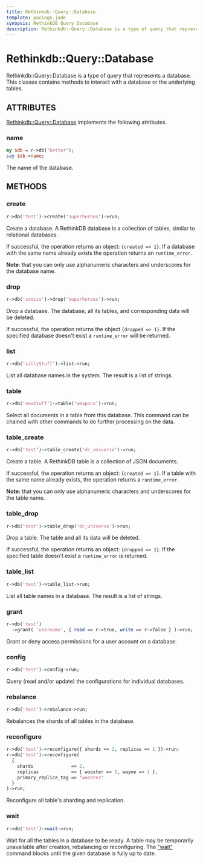 ```yaml
---
title: Rethinkdb::Query::Database
template: package.jade
synopsis: RethinkDB Query Database
description: Rethinkdb::Query::Database is a type of query that represents a database.
---
```

# Rethinkdb::Query::Database

Rethinkdb::Query::Database is a type of query that represents a database. This classes contains methods to interact with a database or the underlying tables.

## ATTRIBUTES

[Rethinkdb::Query::Database](/perl-rethinkdb/rethinkdb/query/database) implements the following attributes.

### name

```perl
my $db = r->db('better');
say $db->name;

```

The name of the database.

## METHODS

### create

```perl
r->db('test')->create('superheroes')->run;

```

Create a database. A RethinkDB database is a collection of tables, similar to
relational databases.

If successful, the operation returns an object: `{created => 1}`. If a
database with the same name already exists the operation returns an
`runtime_error`.

**Note**: that you can only use alphanumeric characters and underscores for the
database name.

### drop

```perl
r->db('comics')->drop('superheroes')->run;

```

Drop a database. The database, all its tables, and corresponding data will be
deleted.

If successful, the operation returns the object `{dropped => 1}`. If the
specified database doesn't exist a `runtime_error` will be returned.

### list

```perl
r->db('sillyStuff')->list->run;

```

List all database names in the system. The result is a list of strings.

### table

```perl
r->db('newStuff')->table('weapons')->run;

```

Select all documents in a table from this database. This command can be chained
with other commands to do further processing on the data.

### table_create

```perl
r->db('test')->table_create('dc_universe')->run;

```

Create a table. A RethinkDB table is a collection of JSON documents.

If successful, the operation returns an object: `{created => 1}`. If a
table with the same name already exists, the operation returns a
`runtime_error`.

**Note:** that you can only use alphanumeric characters and underscores for the
table name.

### table_drop

```perl
r->db('test')->table_drop('dc_universe')->run;

```

Drop a table. The table and all its data will be deleted.

If successful, the operation returns an object: `{dropped => 1}`. If the
specified table doesn't exist a `runtime_error` is returned.

### table_list

```perl
r->db('test')->table_list->run;

```

List all table names in a database. The result is a list of strings.

### grant

```perl
r->db('test')
  ->grant( 'username', { read => r->true, write => r->false } )->run;

```

Grant or deny access permissions for a user account on a database.

### config

```perl
r->db('test')->config->run;

```

Query (read and/or update) the configurations for individual databases.

### rebalance

```perl
r->db('test')->rebalance->run;

```

Rebalances the shards of all tables in the database.

### reconfigure

```perl
r->db('test')->reconfigure({ shards => 2, replicas => 1 })->run;
r->db('test')->reconfigure(
  {
    shards              => 2,
    replicas            => { wooster => 1, wayne => 1 },
    primary_replica_tag => 'wooster'
  }
)->run;

```

Reconfigure all table's sharding and replication.

### wait

```perl
r->db('test')->wait->run;

```

Wait for all the tables in a database to be ready. A table may be
temporarily unavailable after creation, rebalancing or reconfiguring.
The ["wait"](#wait) command blocks until the given database is fully up to date.